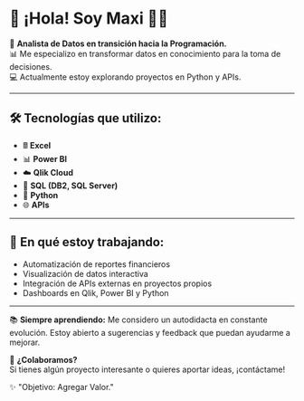 # 👋 ¡Hola! Soy Maxi 👨‍💻

🎯 **Analista de Datos en transición hacia la Programación.**  
📊 Me especializo en transformar datos en conocimiento para la toma de decisiones.  
💻 Actualmente estoy explorando proyectos en Python y APIs.

---

## 🛠️ **Tecnologías que utilizo:**
- 🖩 **Excel**
- 📊 **Power BI**
- ☁️ **Qlik Cloud**
- 💾 **SQL (DB2, SQL Server)**
- 🐍 **Python**
- 🌐 **APIs**

---

## 🚀 **En qué estoy trabajando:**
- Automatización de reportes financieros
- Visualización de datos interactiva
- Integración de APIs externas en proyectos propios
- Dashboards en Qlik, Power BI y Python

---

📚 **Siempre aprendiendo:** Me considero un autodidacta en constante evolución. Estoy abierto a sugerencias y feedback que puedan ayudarme a mejorar.

🤝 **¿Colaboramos?**  
Si tienes algún proyecto interesante o quieres aportar ideas, ¡contáctame!

✨ "Objetivo: Agregar Valor."
